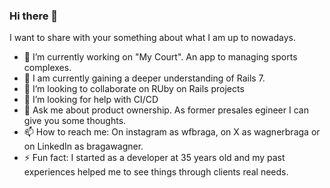 ### Hi there 👋

I want to share with your something about what I am up to nowadays.

- 🔭 I’m currently working on "My Court". An app to managing sports complexes.
- 🌱 I am currently gaining a deeper understanding of Rails 7.
- 👯 I’m looking to collaborate on RUby on Rails projects
- 🤔 I’m looking for help with CI/CD
- 💬 Ask me about product ownership. As former presales egineer I can give you some thoughts.
- 📫 How to reach me: On instagram as wfbraga, on X as wagnerbraga or on LinkedIn as bragawagner.
- ⚡ Fun fact: I started as a developer at 35 years old and my past experiences helped me to see things through clients real needs.

